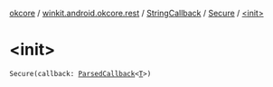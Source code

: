 [okcore](../../../index.md) / [winkit.android.okcore.rest](../../index.md) / [StringCallback](../index.md) / [Secure](index.md) / [&lt;init&gt;](./-init-.md)

# &lt;init&gt;

`Secure(callback: `[`ParsedCallback`](../../../winkit.android.okcore/-parsed-callback/index.md)`<`[`T`](index.md#T)`>)`